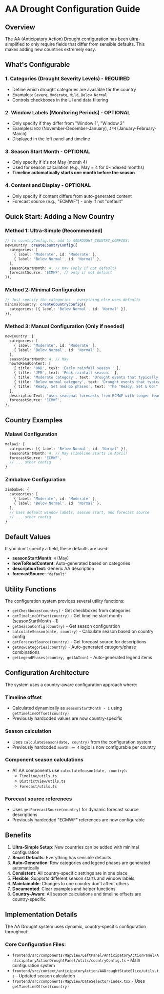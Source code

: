 # AA Drought Configuration Guide

## Overview

The AA (Anticipatory Action) Drought configuration has been ultra-simplified to only require fields that differ from sensible defaults. This makes adding new countries extremely easy.

## What's Configurable

### 1. **Categories** (Drought Severity Levels) - **REQUIRED**
- Define which drought categories are available for the country
- Examples: `Severe`, `Moderate`, `Mild`, `Below Normal`
- Controls checkboxes in the UI and data filtering

### 2. **Window Labels** (Monitoring Periods) - **OPTIONAL**
- Only specify if they differ from "Window 1", "Window 2"
- Examples: `NDJ` (November-December-January), `JFM` (January-February-March)
- Displayed in the left panel and timeline

### 3. **Season Start Month** - **OPTIONAL**
- Only specify if it's not May (month 4)
- Used for season calculation (e.g., May = 4 for 0-indexed months)
- **Timeline automatically starts one month before the season**

### 4. **Content and Display** - **OPTIONAL**
- Only specify if content differs from auto-generated content
- Forecast source (e.g., "ECMWF") - only if not "default"

## Quick Start: Adding a New Country

### Method 1: Ultra-Simple (Recommended)

```typescript
// In countryConfig.ts, add to AADROUGHT_COUNTRY_CONFIGS:
newCountry: createCountryConfig({
  categories: [
    { label: 'Moderate', id: 'Moderate' },
    { label: 'Below Normal', id: 'Normal' },
  ],
  seasonStartMonth: 4, // May (only if not default)
  forecastSource: 'ECMWF', // only if not default
}),
```

### Method 2: Minimal Configuration

```typescript
// Just specify the categories - everything else uses defaults
minimalCountry: createCountryConfig({
  categories: [{ label: 'Below Normal', id: 'Normal' }],
}),
```

### Method 3: Manual Configuration (Only if needed)

```typescript
newCountry: {
  categories: [
    { label: 'Moderate', id: 'Moderate' },
    { label: 'Below Normal', id: 'Normal' },
  ],
  seasonStartMonth: 4, // May
  howToReadContent: [
    { title: 'OND', text: 'Early rainfall season.' },
    { title: 'JFM', text: 'Peak rainfall season.' },
    { title: 'Moderate category', text: 'Drought events that typically occur once every 5 years.' },
    { title: 'Below normal category', text: 'Drought events that typically occur once every 3 years.' },
    { title: 'Ready, Set and Go phases', text: 'The "Ready, Set & Go!" system uses seasonal forecasts from ECMWF...' },
  ],
  descriptionText: 'uses seasonal forecasts from ECMWF with longer lead time...',
  forecastSource: 'ECMWF',
},
```

## Country Examples

### Malawi Configuration
```typescript
malawi: {
  categories: [{ label: 'Below Normal', id: 'Normal' }],
  seasonStartMonth: 4, // May (timeline starts in April)
  forecastSource: 'ECMWF',
  // ... other config
}
```

### Zimbabwe Configuration
```typescript
zimbabwe: {
  categories: [
    { label: 'Moderate', id: 'Moderate' },
    { label: 'Below Normal', id: 'Normal' },
  ],
  // Uses default window labels, season start, and forecast source
  // ... other config
}
```

## Default Values

If you don't specify a field, these defaults are used:

- **seasonStartMonth**: `4` (May)
- **howToReadContent**: Auto-generated based on categories
- **descriptionText**: Generic AA description
- **forecastSource**: `"default"`

## Utility Functions

The configuration system provides several utility functions:

- `getCheckboxes(country)` - Get checkboxes from categories
- `getTimelineOffset(country)` - Get timeline start month (seasonStartMonth - 1)
- `getSeasonConfig(country)` - Get season configuration
- `calculateSeason(date, country)` - Calculate season based on country config
- `getForecastSource(country)` - Get forecast source for descriptions
- `getRowCategories(country)` - Auto-generated category/phase combinations
- `getLegendPhases(country, getAAIcon)` - Auto-generated legend items

## Configuration Architecture

The system uses a country-aware configuration approach where:

### Timeline offset
- Calculated dynamically as `seasonStartMonth - 1` using `getTimelineOffset(country)`
- Previously hardcoded values are now country-specific

### Season calculation
- Uses `calculateSeason(date, country)` from the configuration system
- Previously hardcoded `month >= 4` logic is now configurable per country

### Component season calculations
- All AA components use `calculateSeason(date, country)`:
  - `Timeline/utils.ts`
  - `DistrictView/utils.ts` 
  - `Forecast/utils.ts`

### Forecast source references
- Uses `getForecastSource(country)` for dynamic forecast source descriptions
- Previously hardcoded "ECMWF" references are now configurable

## Benefits

1. **Ultra-Simple Setup**: New countries can be added with minimal configuration
2. **Smart Defaults**: Everything has sensible defaults
3. **Auto-Generation**: Row categories and legend phases are generated automatically
4. **Consistent**: All country-specific settings are in one place
5. **Flexible**: Supports different season starts and window labels
6. **Maintainable**: Changes to one country don't affect others
7. **Documented**: Clear examples and helper functions
8. **Country-Aware**: All season calculations and timeline offsets are country-specific

## Implementation Details

The AA Drought system uses dynamic, country-specific configuration throughout:

### Core Configuration Files:
- `frontend/src/components/MapView/LeftPanel/AnticipatoryActionPanel/AnticipatoryActionDroughtPanel/utils/countryConfig.ts` - Main configuration system
- `frontend/src/context/anticipatoryAction/AADroughtStateSlice/utils.ts` - Updated season calculation
- `frontend/src/components/MapView/DateSelector/index.tsx` - Uses `getTimelineOffset(country)`
